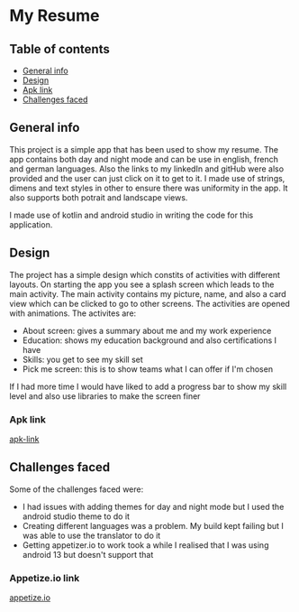# My Resume

## Table of contents
* [General info](#general-info)
* [Design](#design-info)
* [Apk link](#apk-link)
* [Challenges faced](#challenges)

## General info
This project is a simple app that has been used to show my resume. The app contains both day and night mode and can be use in english, french and german languages.
Also the links to my linkedIn and gitHub were also provided and the user can just click on it to get to it. I made use of strings, dimens and text styles in other to ensure
there was uniformity in the app. It also supports both potrait and landscape views.

I made use of kotlin and android studio in writing the code for this application.

## Design
The project has a simple design which constits of activities with different layouts. On starting the app you see a splash screen which leads to the main activity.
The main activity contains my picture, name, and also a card view which can be clicked to go to other screens. The activities are opened with animations. The activites
are:
- About screen: gives a summary about me and my work experience
- Education: shows my education background and also certifications I have
- Skills: you get to see my skill set 
- Pick me screen: this is to show teams what I can offer if I'm chosen

If I had more time I would have liked to add a progress bar to show my skill level and also use libraries to make the screen finer

### Apk link
[apk-link](https://drive.google.com/file/d/1DTGXKX7SX7-lSmcRdYHyohWqtesxHfr3/view?usp=share_link)

## Challenges faced
Some of the challenges faced were:
- I had issues with adding themes for day and night mode but I used the android studio theme to do it
- Creating different languages was a problem. My build kept failing but I was able to use the translator to do it
- Getting appetizer.io to work took a while I realised that I was using android 13 but doesn't support that

### Appetize.io link
[appetize.io](https://appetize.io/app/nxfa7a3wjj7puyseholviedchq?device=pixel4&osVersion=12.0&scale=75)


